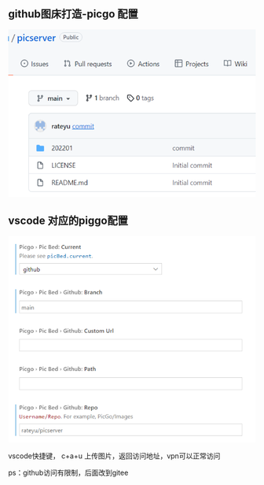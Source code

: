 ## github图床打造-picgo 配置

![image-20220109095216101](https://raw.githubusercontent.com/rateyu/picserver/main/202201/image-20220109095216101.png)

## vscode 对应的piggo配置
![20220110161200](https://raw.githubusercontent.com/rateyu/picserver/main/20220110161200.png)

vscode快捷键， c+a+u 上传图片，返回访问地址，vpn可以正常访问

ps：github访问有限制，后面改到gitee